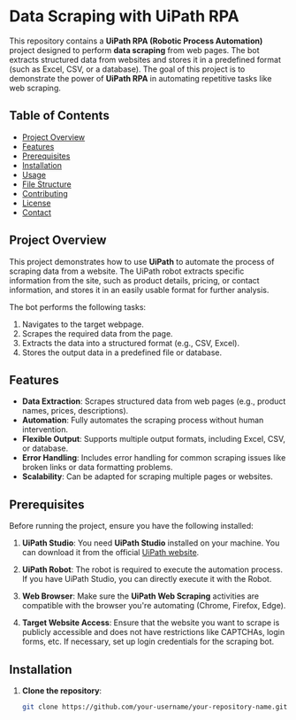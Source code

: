 # Data Scraping with UiPath RPA

This repository contains a **UiPath RPA (Robotic Process Automation)** project designed to perform **data scraping** from web pages. The bot extracts structured data from websites and stores it in a predefined format (such as Excel, CSV, or a database). The goal of this project is to demonstrate the power of **UiPath RPA** in automating repetitive tasks like web scraping.

## Table of Contents
- [Project Overview](#project-overview)
- [Features](#features)
- [Prerequisites](#prerequisites)
- [Installation](#installation)
- [Usage](#usage)
- [File Structure](#file-structure)
- [Contributing](#contributing)
- [License](#license)
- [Contact](#contact)

## Project Overview

This project demonstrates how to use **UiPath** to automate the process of scraping data from a website. The UiPath robot extracts specific information from the site, such as product details, pricing, or contact information, and stores it in an easily usable format for further analysis.

The bot performs the following tasks:
1. Navigates to the target webpage.
2. Scrapes the required data from the page.
3. Extracts the data into a structured format (e.g., CSV, Excel).
4. Stores the output data in a predefined file or database.

## Features

- **Data Extraction**: Scrapes structured data from web pages (e.g., product names, prices, descriptions).
- **Automation**: Fully automates the scraping process without human intervention.
- **Flexible Output**: Supports multiple output formats, including Excel, CSV, or database.
- **Error Handling**: Includes error handling for common scraping issues like broken links or data formatting problems.
- **Scalability**: Can be adapted for scraping multiple pages or websites.

## Prerequisites

Before running the project, ensure you have the following installed:

1. **UiPath Studio**: You need **UiPath Studio** installed on your machine. You can download it from the official [UiPath website](https://www.uipath.com/start-trial).
   
2. **UiPath Robot**: The robot is required to execute the automation process. If you have UiPath Studio, you can directly execute it with the Robot.

3. **Web Browser**: Make sure the **UiPath Web Scraping** activities are compatible with the browser you're automating (Chrome, Firefox, Edge).

4. **Target Website Access**: Ensure that the website you want to scrape is publicly accessible and does not have restrictions like CAPTCHAs, login forms, etc. If necessary, set up login credentials for the scraping bot.

## Installation

1. **Clone the repository**:

   ```bash
   git clone https://github.com/your-username/your-repository-name.git
